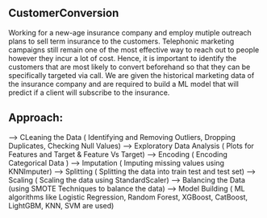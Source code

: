 ## CustomerConversion

  Working for a new-age insurance company and employ mutiple outreach plans to sell term insurance to the customers. Telephonic marketing campaigns still remain one of the most effective way to reach out to people however they incur a lot of cost. Hence, it is important to identify the customers that are most likely to convert beforehand so that they can be specifically targeted via call.
  We are given the historical marketing data of the insurance company and are required to build a ML model that will predict if a client will subscribe to the insurance.

## Approach:

--> CLeaning the Data ( Identifying and Removing Outliers, Dropping Duplicates, Checking Null Values)
  --> Exploratory Data Analysis ( Plots for Features and Target & Feature Vs Target)
  --> Encoding ( Encoding Categorical Data )
  --> Imputation ( Imputing missing values using KNNImputer)
  --> Splitting ( Splitting the data into train test and test set)
  --> Scaling ( Scaling the data using StandardScaler)
  --> Balancing the Data (using SMOTE Techniques to balance the data)
  --> Model Building ( ML algorithms like Logistic Regression, Random Forest, XGBoost, CatBoost, LightGBM, KNN, SVM are used) 
